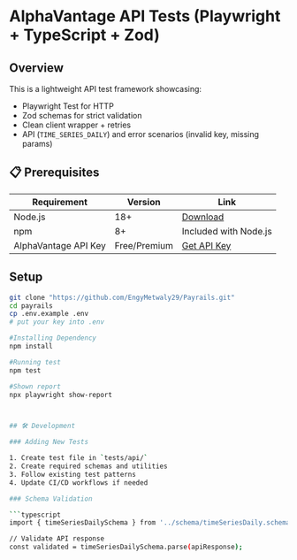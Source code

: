 # AlphaVantage API Tests (Playwright + TypeScript + Zod)

## Overview
This is a lightweight API test framework showcasing:
- Playwright Test for HTTP
- Zod schemas for strict validation
- Clean client wrapper + retries
- API (`TIME_SERIES_DAILY`) and error scenarios (invalid key, missing params)



## 📋 Prerequisites
| Requirement | Version | Link |
|-------------|---------|------|
| Node.js | 18+ | [Download](https://nodejs.org/) |
| npm | 8+ | Included with Node.js |
| AlphaVantage API Key | Free/Premium | [Get API Key](https://www.alphavantage.co/support/#api-key) |


## Setup
```bash
git clone "https://github.com/EngyMetwaly29/Payrails.git"
cd payrails
cp .env.example .env
# put your key into .env

#Installing Dependency
npm install

#Running test
npm test

#Shown report
npx playwright show-report



## 🛠️ Development

### Adding New Tests

1. Create test file in `tests/api/`
2. Create required schemas and utilities
3. Follow existing test patterns
4. Update CI/CD workflows if needed

### Schema Validation

```typescript
import { timeSeriesDailySchema } from '../schema/timeSeriesDaily.schema';

// Validate API response
const validated = timeSeriesDailySchema.parse(apiResponse);

